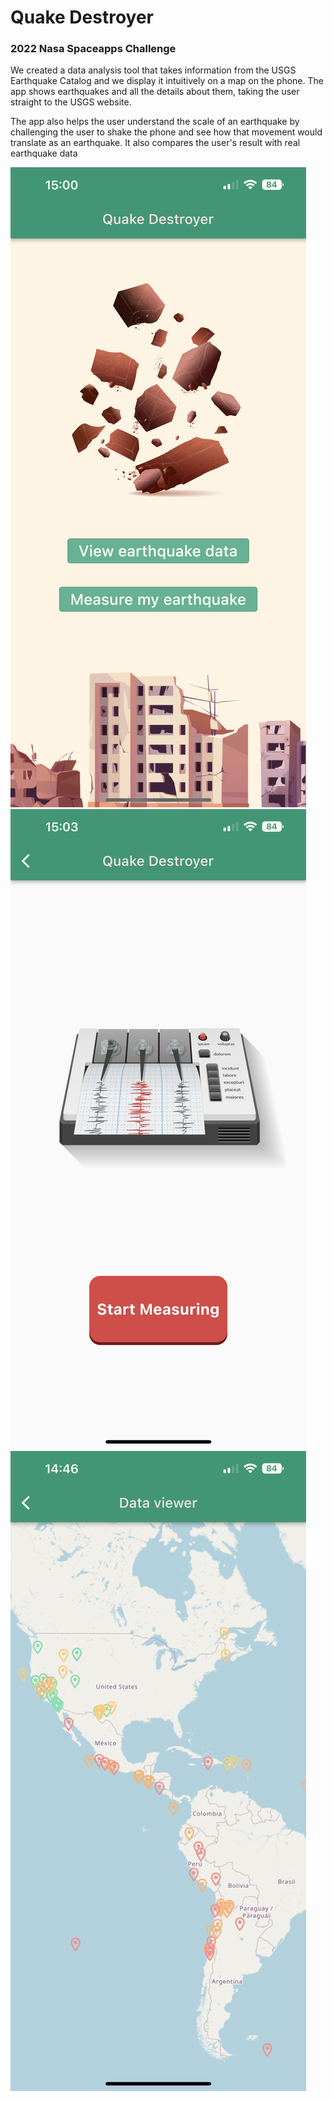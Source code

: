 # Quake Destroyer

### 2022 Nasa Spaceapps Challenge


We created a data analysis tool that takes information from the USGS Earthquake Catalog and we display it intuitively on a map  on the phone. The app shows earthquakes and all the details  about them, taking the user straight to the USGS website.

The app also helps the user understand the scale of an earthquake by challenging the user to shake the phone and see how that movement would translate as an earthquake. It also compares the user's result with real earthquake data


![home_screen](https://raw.githubusercontent.com/lucagonzalez/quake_destroyer/main/assets/images/home.png)
![play_screen](https://raw.githubusercontent.com/lucagonzalez/quake_destroyer/main/assets/images/play.png)
![data_screen](https://raw.githubusercontent.com/lucagonzalez/quake_destroyer/main/assets/images/data.png)
